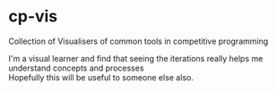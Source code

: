 # cp-vis
Collection of Visualisers of common tools in competitive programming  

I'm a visual learner and find that seeing the iterations really helps me understand concepts and processes  
Hopefully this will be useful to someone else also. 
